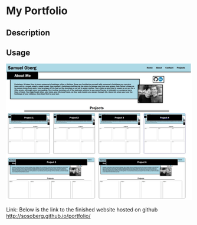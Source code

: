 # My Portfolio

## Description



## Usage

![alt text](assets/images/project.jpeg "Screen Shot of the Finished website")

Link: Below is the link to the finished website hosted on github
<http://sosoberg.github.io/portfolio/>